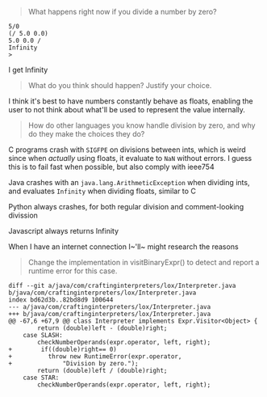 > What happens right now if you divide a number by zero?


    5/0
    (/ 5.0 0.0)
    5.0 0.0 /
    Infinity
    >

I get Infinity

> What do you think should happen? Justify your choice.

I think it's best to have numbers constantly behave as floats, enabling the user to not think about
what'll be used to represent the value internally.

> How do other languages you know handle division by zero, and why do they make the choices they do?

C programs crash with `SIGFPE` on divisions between ints, which is weird since when *actually* using
floats, it evaluate to `NaN` without errors. I guess this is to fail fast when possible, but also
comply with ieee754

Java crashes with an `java.lang.ArithmeticException` when dividing ints, and evaluates `Infinity`
when dividing floats, similar to C

Python always crashes, for both regular division and comment-looking divission

Javascript always returns Infinity

When I have an internet connection I~'ll~ might research the reasons

> Change the implementation in visitBinaryExpr() to detect and report a runtime error for this case.

    diff --git a/java/com/craftinginterpreters/lox/Interpreter.java b/java/com/craftinginterpreters/lox/Interpreter.java
    index bd62d3b..82bd8d9 100644
    --- a/java/com/craftinginterpreters/lox/Interpreter.java
    +++ b/java/com/craftinginterpreters/lox/Interpreter.java
    @@ -67,6 +67,9 @@ class Interpreter implements Expr.Visitor<Object> {
            return (double)left - (double)right;
        case SLASH:
            checkNumberOperands(expr.operator, left, right);
    +        if((double)right== 0)
    +          throw new RuntimeError(expr.operator,
    +              "Division by zero.");
            return (double)left / (double)right;
        case STAR:
            checkNumberOperands(expr.operator, left, right);
